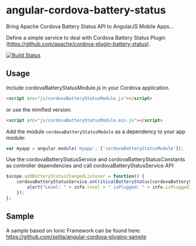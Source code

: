 angular-cordova-battery-status
==============================

Bring Apache Cordova Battery Status API to AngularJS Mobile Apps...

Define a simple service to deal with Cordova Battery Status Plugin (https://github.com/apache/cordova-plugin-battery-status).

[![Build Status](https://travis-ci.org/xelita/angular-cordova-battery-status.png?branch=master)](https://travis-ci.org/xelita/angular-cordova-battery-status)

Usage
-----
Include cordovaBatteryStatusModule.js in your Cordova application.

```html
<script src="js/cordovaBatteryStatusModule.js"></script>
```

or use the minified version:

```html
<script src="js/cordovaBatteryStatusModule.min.js"></script>
```

Add the module `cordovaBatteryStatusModule` as a dependency to your app module:

```js
var myapp = angular.module('myapp', ['cordovaBatteryStatusModule']);
```

Use the cordovaBatteryStatusService and cordovaBatteryStatusConstants as controller dependencies and call cordovaBatteryStatusService API:

```js
$scope.addBatteryStatusChangedListener = function() {
    cordovaBatteryStatusService.onCriticalBatteryStatus(cordovaBatteryStatusConstants.critical, function(info){
        alert("Level: " + info.level + " isPlugged: " + info.isPlugged);
    });
};
```

Sample
------
A sample based on Ionic Framework can be found here:
https://github.com/xelita/angular-cordova-plugins-sample
